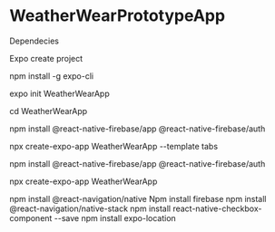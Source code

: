﻿# WeatherWearPrototypeApp
Dependecies 

Expo create project

npm install -g expo-cli

expo init WeatherWearApp

cd WeatherWearApp

npm install @react-native-firebase/app @react-native-firebase/auth

npx create-expo-app WeatherWearApp --template tabs

npm install @react-native-firebase/app @react-native-firebase/auth

npx create-expo-app WeatherWearApp

npm install @react-navigation/native
Npm install firebase
npm install @react-navigation/native-stack
npm install react-native-checkbox-component --save
npm install expo-location
